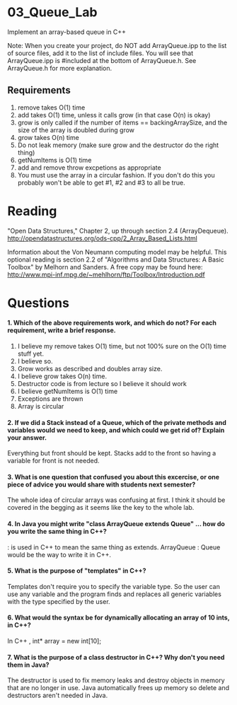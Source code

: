 03_Queue_Lab
============

Implement an array-based queue in C++

Note: When you create your project, do NOT add ArrayQueue.ipp to the list of source files, add it to the list of include files. You will see that ArrayQueue.ipp is #included at the bottom of ArrayQueue.h. See ArrayQueue.h for more explanation.

Requirements
------------

1. remove takes O(1) time
2. add takes O(1) time, unless it calls grow (in that case O(n) is okay)
3. grow is only called if the number of items == backingArraySize, and the size of the array is doubled during grow
4. grow takes O(n) time
5. Do not leak memory (make sure grow and the destructor do the right thing)
6. getNumItems is O(1) time
7. add and remove throw excpetions as appropriate
8. You must use the array in a circular fashion. If you don't do this you probably won't be able to get #1, #2 and #3 to all be true.

Reading
=======
"Open Data Structures," Chapter 2, up through section 2.4 (ArrayDequeue). http://opendatastructures.org/ods-cpp/2_Array_Based_Lists.html

Information about the Von Neumann computing model may be helpful. This optional reading is section 2.2 of "Algorithms and Data Structures: A Basic Toolbox" by Melhorn and Sanders. A free copy may be found here: http://www.mpi-inf.mpg.de/~mehlhorn/ftp/Toolbox/Introduction.pdf

Questions
=========

#### 1. Which of the above requirements work, and which do not? For each requirement, write a brief response.

1. I believe my remove takes O(1) time, but not 100% sure on the O(1) time stuff yet.
2. I believe so.
3. Grow works as described and doubles array size.
4. I believe grow takes O(n) time.
5. Destructor code is from lecture so I believe it should work
6. I believe getNumItems is O(1) time
7. Exceptions are thrown
8. Array is circular 

#### 2. If we did a Stack instead of a Queue, which of the private methods and variables would we need to keep, and which could we get rid of? Explain your answer.
Everything but front should be kept. Stacks add to the front so having a variable for front is not needed. 

#### 3. What is one question that confused you about this excercise, or one piece of advice you would share with students next semester?
The whole idea of circular arrays was confusing at first. I think it should be covered in the begging as it seems like the key to the whole lab.

#### 4. In Java you might write "class ArrayQueue extends Queue" ... how do you write the same thing in C++?
: is used in C++ to mean the same thing as extends. ArrayQueue : Queue would be the way to write it in C++.

#### 5. What is the purpose of "templates" in C++?
Templates don't require you to specify the variable type. So the user can use any variable and the program finds and replaces all generic variables with the type specified by the user.

#### 6. What would the syntax be for dynamically allocating an array of 10 ints, in C++?
In C++ , int* array = new int[10];

#### 7. What is the purpose of a class destructor in C++? Why don't you need them in Java?
The destructor is used to fix memory leaks and destroy objects in memory that are no longer in use. Java automatically frees up memory so delete and destructors aren't needed in Java.
